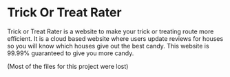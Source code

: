 # Trick Or Treat Rater

Trick or Treat Rater is a website to make your trick or treating route more efficient. It is a cloud based website where users update reviews for houses so you will know which houses give out the best candy. This website is 99.99% guaranteed to give you more candy.

(Most of the files for this project were lost)
